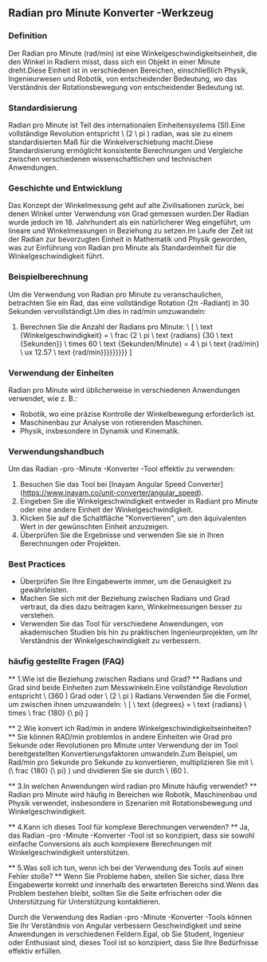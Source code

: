 ## Radian pro Minute Konverter -Werkzeug

### Definition
Der Radian pro Minute (rad/min) ist eine Winkelgeschwindigkeitseinheit, die den Winkel in Radiern misst, dass sich ein Objekt in einer Minute dreht.Diese Einheit ist in verschiedenen Bereichen, einschließlich Physik, Ingenieurwesen und Robotik, von entscheidender Bedeutung, wo das Verständnis der Rotationsbewegung von entscheidender Bedeutung ist.

### Standardisierung
Radian pro Minute ist Teil des internationalen Einheitensystems (SI).Eine vollständige Revolution entspricht \ (2 \ pi \) radian, was sie zu einem standardisierten Maß für die Winkelverschiebung macht.Diese Standardisierung ermöglicht konsistente Berechnungen und Vergleiche zwischen verschiedenen wissenschaftlichen und technischen Anwendungen.

### Geschichte und Entwicklung
Das Konzept der Winkelmessung geht auf alte Zivilisationen zurück, bei denen Winkel unter Verwendung von Grad gemessen wurden.Der Radian wurde jedoch im 18. Jahrhundert als ein natürlicherer Weg eingeführt, um lineare und Winkelmessungen in Beziehung zu setzen.Im Laufe der Zeit ist der Radian zur bevorzugten Einheit in Mathematik und Physik geworden, was zur Einführung von Radian pro Minute als Standardeinheit für die Winkelgeschwindigkeit führt.

### Beispielberechnung
Um die Verwendung von Radian pro Minute zu veranschaulichen, betrachten Sie ein Rad, das eine vollständige Rotation (2π -Radiant) in 30 Sekunden vervollständigt.Um dies in rad/min umzuwandeln:
1. Berechnen Sie die Anzahl der Radians pro Minute:
\ [
\ text {Winkelgeschwindigkeit} = \ frac {2 \ pi \ text {radians} {30 \ text {Sekunden}} \ times 60 \ text {Sekunden/Minute} = 4 \ pi \ text {rad/min} \ ux 12.57 \ text {rad/min}}}}}}}}}
\]

### Verwendung der Einheiten
Radian pro Minute wird üblicherweise in verschiedenen Anwendungen verwendet, wie z. B.:
- Robotik, wo eine präzise Kontrolle der Winkelbewegung erforderlich ist.
- Maschinenbau zur Analyse von rotierenden Maschinen.
- Physik, insbesondere in Dynamik und Kinematik.

### Verwendungshandbuch
Um das Radian -pro -Minute -Konverter -Tool effektiv zu verwenden:
1. Besuchen Sie das Tool bei [Inayam Angular Speed ​​Converter] (https://www.inayam.co/unit-converter/angular_speed).
2. Eingeben Sie die Winkelgeschwindigkeit entweder in Radiant pro Minute oder eine andere Einheit der Winkelgeschwindigkeit.
3. Klicken Sie auf die Schaltfläche "Konvertieren", um den äquivalenten Wert in der gewünschten Einheit anzuzeigen.
4. Überprüfen Sie die Ergebnisse und verwenden Sie sie in Ihren Berechnungen oder Projekten.

### Best Practices
- Überprüfen Sie Ihre Eingabewerte immer, um die Genauigkeit zu gewährleisten.
- Machen Sie sich mit der Beziehung zwischen Radians und Grad vertraut, da dies dazu beitragen kann, Winkelmessungen besser zu verstehen.
- Verwenden Sie das Tool für verschiedene Anwendungen, von akademischen Studien bis hin zu praktischen Ingenieurprojekten, um Ihr Verständnis der Winkelgeschwindigkeit zu verbessern.

### häufig gestellte Fragen (FAQ)

** 1.Wie ist die Beziehung zwischen Radians und Grad? **
Radians und Grad sind beide Einheiten zum Messwinkeln.Eine vollständige Revolution entspricht \ (360 \) Grad oder \ (2 \ pi \) Radians.Verwenden Sie die Formel, um zwischen ihnen umzuwandeln:
\ [
\ text {degrees} = \ text {radians} \ times \ frac {180} {\ pi}
\]

** 2.Wie konvert ich Rad/min in andere Winkelgeschwindigkeitseinheiten? **
Sie können RAD/min problemlos in andere Einheiten wie Grad pro Sekunde oder Revolutionen pro Minute unter Verwendung der im Tool bereitgestellten Konvertierungsfaktoren umwandeln.Zum Beispiel, um Rad/min pro Sekunde pro Sekunde zu konvertieren, multiplizieren Sie mit \ (\ frac {180} {\ pi} \) und dividieren Sie sie durch \ (60 \).

** 3.In welchen Anwendungen wird radian pro Minute häufig verwendet? **
Radian pro Minute wird häufig in Bereichen wie Robotik, Maschinenbau und Physik verwendet, insbesondere in Szenarien mit Rotationsbewegung und Winkelgeschwindigkeit.

** 4.Kann ich dieses Tool für komplexe Berechnungen verwenden? **
Ja, das Radian -pro -Minute -Konverter -Tool ist so konzipiert, dass sie sowohl einfache Conversions als auch komplexere Berechnungen mit Winkelgeschwindigkeit unterstützen.

** 5.Was soll ich tun, wenn ich bei der Verwendung des Tools auf einen Fehler stoße? **
Wenn Sie Probleme haben, stellen Sie sicher, dass Ihre Eingabewerte korrekt und innerhalb des erwarteten Bereichs sind.Wenn das Problem bestehen bleibt, sollten Sie die Seite erfrischen oder die Unterstützung für Unterstützung kontaktieren.

Durch die Verwendung des Radian -pro -Minute -Konverter -Tools können Sie Ihr Verständnis von Angular verbessern Geschwindigkeit und seine Anwendungen in verschiedenen Feldern.Egal, ob Sie Student, Ingenieur oder Enthusiast sind, dieses Tool ist so konzipiert, dass Sie Ihre Bedürfnisse effektiv erfüllen.